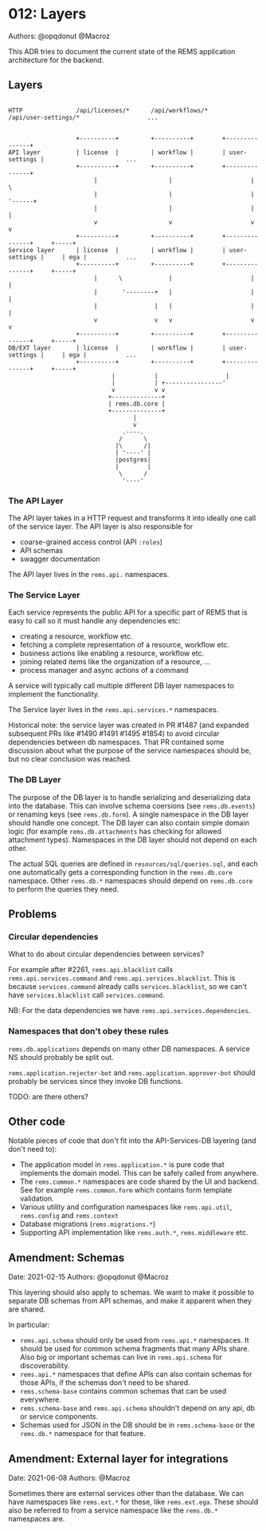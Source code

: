 # 012: Layers

Authors: @opqdonut @Macroz

This ADR tries to document the current state of the REMS application
architecture for the backend.

## Layers

```

HTTP               /api/licenses/*      /api/workflows/*     /api/user-settings/*                   ...


                   +----------+         +----------+        +---------------+
API layer          | license  |         | workflow |        | user-settings |                       ...
                   +----------+         +----------+        +---------------+
                        |                    |                      |        \
                        |                    |                      |         '------+
                        |                    |                      |                |
                        v                    v                      v                v
                   +----------+         +----------+        +---------------+     +-----+
Service layer      | license  |         | workflow |        | user-settings |     | ega |           ...
                   +----------+         +----------+        +---------------+     +-----+
                        |      \             |                      |                |
                        |       '--------+   |                      |                |
                        |                |   |                      |                |
                        v                v   v                      v                v
                   +----------+         +----------+        +---------------+     +-----+
DB/EXT layer       | license  |         | workflow |        | user-settings |     | ega |           ...
                   +----------+         +----------+        +---------------+     +-----+
                             |           |                   |
                             |           | +----------------'
                             v           v v
                            +--------------+
                            | rems.db.core |
                            +--------------+
                                   |
                                   v
                                .----.
                               /      \
                              |\      /|
                              | '----' |
                              |postgres|
                              |        |
                               \      /
                                '----'
```

### The API Layer

The API layer takes in a HTTP request and transforms it into ideally
one call of the service layer. The API layer is also responsible for
- coarse-grained access control (API `:roles`)
- API schemas
- swagger documentation

The API layer lives in the `rems.api.` namespaces.

### The Service Layer

Each service represents the public API for a specific part of REMS that is easy to call
so it must handle any dependencies etc:
- creating a resource, workflow etc.
- fetching a complete representation of a resource, workflow etc.
- business actions like enabling a resource, workflow etc.
- joining related items like the organization of a resource, ...
- process manager and async actions of a command

A service will typically call multiple different DB layer namespaces
to implement the functionality.

The Service layer lives in the `rems.api.services.*` namespaces.

Historical note: the service layer was created in PR #1487 (and
expanded subsequent PRs like #1490 #1491 #1495 #1854) to avoid
circular dependencies between db namespaces. That PR contained some
discussion about what the purpose of the service namespaces should be,
but no clear conclusion was reached.

### The DB Layer

The purpose of the DB layer is to handle serializing and deserializing
data into the database. This can involve schema coersions (see
`rems.db.events`) or renaming keys (see `rems.db.form`). A single
namespace in the DB layer should handle one concept. The DB layer can
also contain simple domain logic (for example `rems.db.attachments`
has checking for allowed attachment types). Namespaces in the DB layer
should not depend on each other.

The actual SQL queries are defined in `resources/sql/queries.sql`, and
each one automatically gets a corresponding function in the
`rems.db.core` namespace. Other `rems.db.*` namespaces should depend
on `rems.db.core` to perform the queries they need.

## Problems

### Circular dependencies

What to do about circular dependencies between services?

For example after #2261, `rems.api.blacklist` calls
`rems.api.services.command` and `rems.api.services.blacklist`. This is
because `services.command` already calls `services.blacklist`, so we
can't have `services.blacklist` call `services.command`.

NB: For the data dependencies we have `rems.api.services.dependencies`.

### Namespaces that don't obey these rules

`rems.db.applications` depends on many other DB namespaces. A service NS should probably be split out.

`rems.application.rejecter-bot` and `rems.application.approver-bot`
should probably be services since they invoke DB functions.

TODO: are there others?

## Other code

Notable pieces of code that don't fit into the API-Services-DB layering (and don't need to):

- The application model in `rems.application.*` is pure code that
  implements the domain model. This can be safely called from
  anywhere.
- The `rems.common.*` namespaces are code shared by the UI and
  backend. See for example `rems.common.form` which contains form
  template validation.
- Various utility and configuration namespaces like `rems.api.util`,
  `rems.config` and `rems.context`
- Database migrations (`rems.migrations.*`)
- Supporting API implementation like `rems.auth.*`, `rems.middleware`
  etc.

## Amendment: Schemas

Date: 2021-02-15
Authors: @opqdonut @Macroz

This layering should also apply to schemas. We want to make it
possible to separate DB schemas from API schemas, and make it apparent
when they are shared.

In particular:

- `rems.api.schema` should only be used from `rems.api.*` namespaces. It should be used for common schema fragments that many APIs share. Also big or important schemas can live in `rems.api.schema` for discoverability.
- `rems.api.*` namespaces that define APIs can also contain schemas for those APIs, if the schemas don't need to be shared.
- `rems.schema-base` contains common schemas that can be used everywhere.
- `rems.schema-base` and `rems.api.schema` shouldn't depend on any api, db or service components.
- Schemas used for JSON in the DB should be in `rems.schema-base` or the `rems.db.*` namespace for that feature.

## Amendment: External layer for integrations

Date: 2021-06-08
Authors: @Macroz

Sometimes there are external services other than the database. We can have namespaces like `rems.ext.*` for these, like `rems.ext.ega`.
These should also be referred to from a service namespace like the `rems.db.*` namespaces are.
